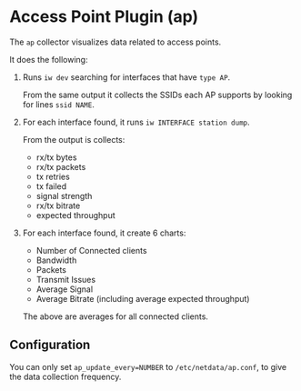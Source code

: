 # Access Point Plugin (ap)

The `ap` collector visualizes data related to access points.

It does the following:

1. Runs `iw dev` searching for interfaces that have `type AP`.

   From the same output it collects the SSIDs each AP supports by looking for lines `ssid NAME`.

2. For each interface found, it runs `iw INTERFACE station dump`.

   From the output is collects:

   - rx/tx bytes
   - rx/tx packets
   - tx retries
   - tx failed
   - signal strength
   - rx/tx bitrate
   - expected throughput

3. For each interface found, it create 6 charts:

   - Number of Connected clients
   - Bandwidth
   - Packets
   - Transmit Issues
   - Average Signal
   - Average Bitrate (including average expected throughput)

   The above are averages for all connected clients.

## Configuration

You can only set `ap_update_every=NUMBER` to `/etc/netdata/ap.conf`, to give the data collection frequency.
